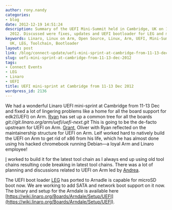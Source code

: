 ```yaml
---
author: rony.nandy
categories:
- blog
date: 2012-12-19 14:51:24
description: Summary of the UEFI Mini-Summit held in Cambridge, UK on 11-13 December
  2012. Discussed were fixes, updates and UEFI bootloader for LEG and more.
keywords: Linaro, Linux on Arm, Open Source, Linux, Arm, UEFI, Mini-Summit, Cambridge
  UK, LEG, Toolchain, Bootloader
layout: post
link: /blog/connect-update/uefi-mini-sprint-at-cambridge-from-11-13-dec-2012/
slug: uefi-mini-sprint-at-cambridge-from-11-13-dec-2012
tags:
- Connect Events
- LEG
- Linaro
- UEFI
title: UEFI mini-sprint at Cambridge from 11-13 Dec 2012
wordpress_id: 2136
---
```


We had a wonderful Linaro UEFI mini-sprint at Cambridge from 11-13 Dec and fixed a lot of lingering problems like a home for all the board support for edk2(UEFI) on Arm. [Ryan](/about/) has set up a common tree for all the boards _git://git.linaro.org/arm/uefi/uefi-next.git_ This is going to be the de-facto upstream for UEFI on Arm. [Grant](/about/), Oliver with Ryan reflected on the maintainership structure for UEFI on Arm. Leif worked hard to natively build the UEFI on Arm to get rid of x86 from his life, which he has almost done using his hacked chromebook running Debian—a loyal Arm and Linaro employee!

[ I](/about/) worked to build it for the latest tool chain as I always end up using old tool chains resulting code breaking in latest tool chains. There was a lot of planning and discussions related to UEFI on Arm led by [Andrea](/about/).

The UEFI boot loader [LEG](/engineering/groups/ldcg/) has ported to Arnadle is capable for microSD boot now. We are working to add SATA and network boot support on it now. The binary and setup for the Arndale is available here [https://wiki.linaro.org/Boards/Arndale/Setup/UEFI](https://wiki.linaro.org/Boards/Arndale/Setup/UEFI).